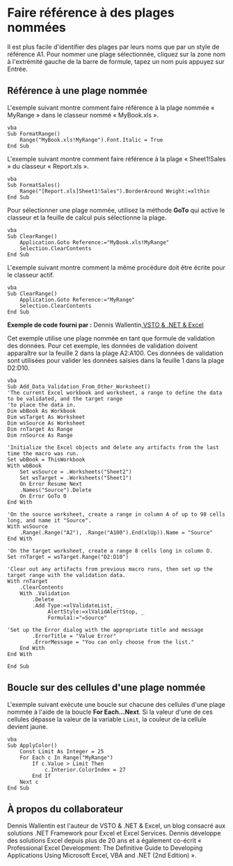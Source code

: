 
# Faire référence à des plages nommées

Il est plus facile d'identifier des plages par leurs noms que par un style de référence A1. Pour nommer une plage sélectionnée, cliquez sur la zone nom à l'extrémité gauche de la barre de formule, tapez un nom puis appuyez sur Entrée.
 


## Référence à une plage nommée

L'exemple suivant montre comment faire référence à la plage nommée « MyRange » dans le classeur nommé « MyBook.xls ».
 

 

```
vba
Sub FormatRange() 
    Range("MyBook.xls!MyRange").Font.Italic = True 
End Sub
```

L'exemple suivant montre comment faire référence à la plage « Sheet1!Sales » du classeur « Report.xls ».
 

 



```
vba
Sub FormatSales() 
    Range("[Report.xls]Sheet1!Sales").BorderAround Weight:=xlthin 
End Sub
```

Pour sélectionner une plage nommée, utilisez la méthode  **GoTo** qui active le classeur et la feuille de calcul puis sélectionne la plage.
 

 



```
vba
Sub ClearRange() 
    Application.Goto Reference:="MyBook.xls!MyRange" 
    Selection.ClearContents 
End Sub
```

L'exemple suivant montre comment la même procédure doit être écrite pour le classeur actif.
 

 



```
vba
Sub ClearRange() 
    Application.Goto Reference:="MyRange" 
    Selection.ClearContents 
End Sub
```

 **Exemple de code fourni par :** Dennis Wallentin,[VSTO &amp; .NET &amp; Excel](http://xldennis.wordpress.com/)
 

 
Cet exemple utilise une plage nommée en tant que formule de validation des données. Pour cet exemple, les données de validation doivent apparaître sur la feuille 2 dans la plage A2:A100. Ces données de validation sont utilisées pour valider les données saisies dans la feuille 1 dans la plage D2:D10.
 

 



```
vba
Sub Add_Data_Validation_From_Other_Worksheet()
'The current Excel workbook and worksheet, a range to define the data to be validated, and the target range
'to place the data in.
Dim wbBook As Workbook
Dim wsTarget As Worksheet
Dim wsSource As Worksheet
Dim rnTarget As Range
Dim rnSource As Range

'Initialize the Excel objects and delete any artifacts from the last time the macro was run.
Set wbBook = ThisWorkbook
With wbBook
    Set wsSource = .Worksheets("Sheet2")
    Set wsTarget = .Worksheets("Sheet1")
    On Error Resume Next
    .Names("Source").Delete
    On Error GoTo 0
End With

'On the source worksheet, create a range in column A of up to 98 cells long, and name it "Source".
With wsSource
    .Range(.Range("A2"), .Range("A100").End(xlUp)).Name = "Source"
End With

'On the target worksheet, create a range 8 cells long in column D.
Set rnTarget = wsTarget.Range("D2:D10")

'Clear out any artifacts from previous macro runs, then set up the target range with the validation data.
With rnTarget
    .ClearContents
    With .Validation
        .Delete
        .Add Type:=xlValidateList, _
             AlertStyle:=xlValidAlertStop, _
             Formula1:="=Source"
        
'Set up the Error dialog with the appropriate title and message
        .ErrorTitle = "Value Error"
        .ErrorMessage = "You can only choose from the list."
    End With
End With

End Sub
```


## Boucle sur des cellules d'une plage nommée

L'exemple suivant exécute une boucle sur chacune des cellules d'une plage nommée à l'aide de la boucle  **For Each...Next**. Si la valeur d'une de ces cellules dépasse la valeur de la variable `Limit`, la couleur de la cellule devient jaune.
 

 

```
vba
Sub ApplyColor() 
    Const Limit As Integer = 25 
    For Each c In Range("MyRange") 
        If c.Value > Limit Then 
            c.Interior.ColorIndex = 27 
        End If 
    Next c 
End Sub
```


## À propos du collaborateur
<a name="AboutContributor"> </a>

Dennis Wallentin est l'auteur de VSTO &amp; .NET &amp; Excel, un blog consacré aux solutions .NET Framework pour Excel et Excel Services. Dennis développe des solutions Excel depuis plus de 20 ans et a également co-écrit « Professional Excel Development: The Definitive Guide to Developing Applications Using Microsoft Excel, VBA and .NET (2nd Edition) ».
 

 
